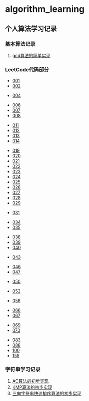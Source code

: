 # algorithm_learning


## 个人算法学习记录

### 基本算法记录

1. [gcd算法的简单实现](base_learning/gcd.py)

### LeetCode代码部分

+ [001](leetcode/001_two_sum.py)
+ [002](leetcode/002_add_two_numbers.py)
<!-- + [003](leetcode/) -->
+ [004](leetcode/004_median_of_two_sorted_arrays.py)
<!-- + [005](leetcode/) -->
+ [006](leetcode/006_zigzag_conversion.py)
+ [007](leetcode/007_reverse_integer.py )
+ [008](leetcode/008_string_to_integer_atoi.py)
<!-- + [009](leetcode/)
+ [010](leetcode/) -->
+ [011](leetcode/011_container_with_most_water.py)
+ [012](leetcode/012_integer_to_roman.py)
+ [013](leetcode/013_roman_to_integer.py)
+ [014](leetcode/014_longest_common_prefix.py)
<!-- + [015](leetcode/)
+ [016](leetcode/)
+ [017](leetcode/)
+ [018](leetcode/) -->
+ [019](leetcode/019_remove_nth_node_from_end_of_list.py)
+ [020](leetcode/020_valid_parentheses.py)
+ [021](leetcode/021_merge_two_sorted_lists.py)
+ [022](leetcode/022_generate_parentheses.py)
+ [023](leetcode/)
+ [024](leetcode/024_swap_nodes_in_pairs.py)
+ [025](leetcode/)
+ [026](leetcode/026_remove_duplicates_from_sorted_array.py)
+ [027](leetcode/027_remove_element.py)
+ [028](leetcode/028_implement_strstr.py)
+ [029](leetcode/029_divide_two_integers.py)
<!-- + [030](leetcode/) -->
+ [031](leetcode/)
<!-- + [032](leetcode/) -->
<!-- + [033](leetcode/) -->
+ [034](leetcode/)
+ [035](leetcode/035_search_insert_position.py)
<!-- + [036](leetcode/)
+ [037](leetcode/) -->
+ [038](leetcode/038_count_and_say.py)
+ [039](leetcode/)
+ [040](leetcode/)
<!-- + [041](leetcode/) -->
<!-- + [042](leetcode/) -->
+ [043](leetcode/)
<!-- + [044](leetcode/) -->
<!-- + [045](leetcode/) -->
+ [046](leetcode/)
+ [047](leetcode/)
<!-- + [048](leetcode/) -->
<!-- + [049](leetcode/) -->
+ [050](leetcode/)
<!-- + [051](leetcode/) -->
<!-- + [052](leetcode/) -->
+ [053](leetcode/053_maximum_subarray.py)
<!-- + [054](leetcode/)
+ [055](leetcode/)
+ [056](leetcode/)
+ [057](leetcode/) -->
+ [058](leetcode/058_length_of_last_word.py)
<!-- + [059](leetcode/)
+ [060](leetcode/)
+ [061](leetcode/)
+ [062](leetcode/)
+ [063](leetcode/)
+ [064](leetcode/)
+ [065](leetcode/) -->
+ [066](leetcode/066_plus_one.py)
+ [067](leetcode/067_add_binary.py)
<!-- + [068](leetcode/) -->
+ [069](leetcode/069_sqrtx.py)
+ [070](leetcode/070_climbing_stairs.py)
<!-- + [071](leetcode/)
+ [072](leetcode/)
+ [073](leetcode/)
+ [074](leetcode/)
+ [075](leetcode/)
+ [076](leetcode/)
+ [077](leetcode/)
+ [078](leetcode/)
+ [079](leetcode/)
+ [080](leetcode/) -->
+ [083](leetcode/083_remove_duplicates_from_sorted_list.py)
+ [088](leetcode/088_merge_sorted_array.py)
+ [100](leetcode/100_same_tree.py)
+ [155](leetcode/155_min_stack.py)


### 字符串学习记录

1. [AC算法的初步实现](string_learning/ac.py)
2. [KMP算法的初步实现](string_learning/kmp.py)
3. [三向字符串快速排序算法的初步实现](string_learning/quick_3_string.py)
